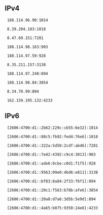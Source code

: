 ## IPv4
```
 188.114.96.90:1014
```
```
 8.39.204.183:1018
```
```
 8.47.69.151:7281
```
```
 188.114.98.163:903
```
```
 188.114.97.59:928
```
```
 8.35.211.157:3138
```
```
 188.114.97.240:894
```
```
 188.114.98.84:3854
```
```
 8.34.70.99:894
```
```
 162.159.195.132:4233
```

## IPv6
```
 [2606:4700:d1::2b62:229c:cb55:6e32]:1014
```
```
 [2606:4700:d1::88c5:fb92:fed4:76e6]:1018
```
```
 [2606:4700:d1::322a:5d58:2cdf:abd6]:7281
```
```
 [2606:4700:d1::7e42:4392:c9c4:3013]:903
```
```
 [2606:4700:d1::ade6:0cbe:c0d1:f1f5]:928
```
```
 [2606:4700:d1::9563:09e0:4bd6:e811]:3138
```
```
 [2606:4700:d1::bf83:8a84:2f33:f6f1]:894
```
```
 [2606:4700:d1::20c1:f563:b78b:afe6]:3854
```
```
 [2606:4700:d1::20a8:d7a6:3d5b:5e9d]:894
```
```
 [2606:4700:d1::4a65:b075:9350:24e8]:4233
```
